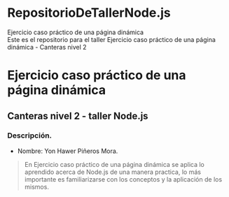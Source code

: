 # RepositorioDeTallerNode.js
Ejercicio caso práctico de una página dinámica  
Este es el repositorio para el taller Ejercicio caso práctico de una página dinámica - Canteras nivel 2
# Ejercicio caso práctico de una página dinámica  
## Canteras nivel 2 - taller Node.js
### Descripción.
- Nombre: Yon Hawer Piñeros Mora.
> En Ejercicio caso práctico de una página dinámica  se aplica lo aprendido acerca de Node.js de una manera 
> practica, lo más importante es familiarizarse con los conceptos y la aplicación de los mismos.
